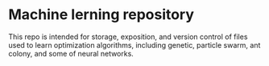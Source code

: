 # Machine lerning repository

This repo is intended for storage, exposition, and version control of files used to learn optimization algorithms, including genetic, particle swarm, ant colony, and some of neural networks.
